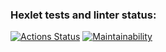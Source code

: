 ### Hexlet tests and linter status:

[![Actions Status](https://github.com/AnastasiaBrykina/frontend-project-46/workflows/hexlet-check/badge.svg)](https://github.com/AnastasiaBrykina/frontend-project-46/actions)
[![Maintainability](https://api.codeclimate.com/v1/badges/70169c50c9e0f1a9214d/maintainability)](https://codeclimate.com/github/AnastasiaBrykina/frontend-project-46/maintainability)
